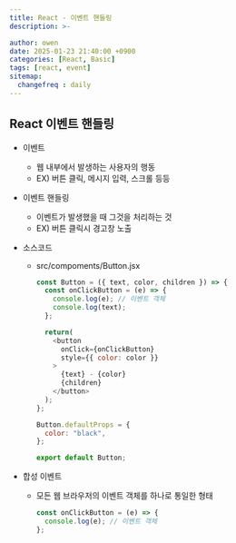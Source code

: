 ```yaml
---
title: React - 이벤트 핸들링
description: >-

author: owen
date: 2025-01-23 21:40:00 +0900
categories: [React, Basic]
tags: [react, event]
sitemap: 
  changefreq : daily
---
```


## React 이벤트 핸들링
- 이벤트
  - 웹 내부에서 발생하는 사용자의 행동
  - EX) 버튼 클릭, 메시지 입력, 스크롤 등등
- 이벤트 핸들링
  - 이벤트가 발생했을 때 그것을 처리하는 것
  - EX) 버튼 클릭시 경고창 노출
- 소스코드
  - src/compoments/Button.jsx

    ```javascript
    const Button = ({ text, color, children }) => {
      const onClickButton = (e) => {
        console.log(e); // 이벤트 객체
        console.log(text);
      };

      return(
        <button
          onClick={onClickButton}
          style={{ color: color }}
        >
          {text} - {color}
          {children}
        </button>
      );
    };

    Button.defaultProps = {
      color: "black",
    };

    export default Button;
    ```

- 합성 이벤트
  - 모든 웹 브라우저의 이벤트 객체를 하나로 통일한 형태
    
    ```javascript
    const onClickButton = (e) => {
      console.log(e); // 이벤트 객체
    };
    ```

